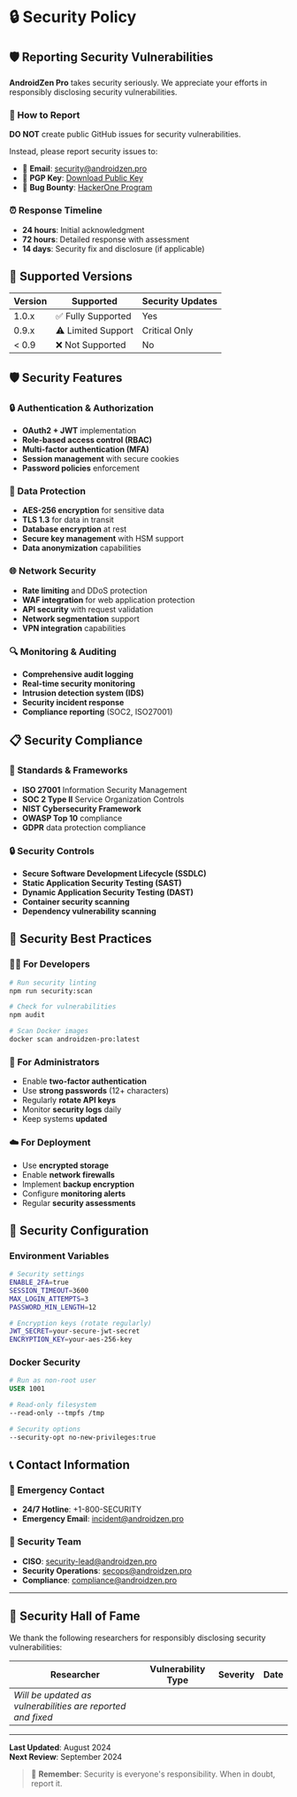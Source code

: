 # 🔒 Security Policy

## 🛡️ Reporting Security Vulnerabilities

**AndroidZen Pro** takes security seriously. We appreciate your efforts in responsibly disclosing security vulnerabilities.

### 🚨 How to Report

**DO NOT** create public GitHub issues for security vulnerabilities.

Instead, please report security issues to:

- 📧 **Email**: security@androidzen.pro
- 🔐 **PGP Key**: [Download Public Key](docs/security/pgp-key.asc)
- 📝 **Bug Bounty**: [HackerOne Program](https://hackerone.com/androidzen)

### ⏰ Response Timeline

- **24 hours**: Initial acknowledgment
- **72 hours**: Detailed response with assessment
- **14 days**: Security fix and disclosure (if applicable)

## 🔐 Supported Versions

| Version | Supported          | Security Updates |
| ------- | ------------------ | ---------------- |
| 1.0.x   | ✅ Fully Supported | Yes             |
| 0.9.x   | ⚠️ Limited Support  | Critical Only   |
| < 0.9   | ❌ Not Supported    | No              |

## 🛡️ Security Features

### 🔒 Authentication & Authorization
- **OAuth2 + JWT** implementation
- **Role-based access control (RBAC)**
- **Multi-factor authentication (MFA)**
- **Session management** with secure cookies
- **Password policies** enforcement

### 🔐 Data Protection
- **AES-256 encryption** for sensitive data
- **TLS 1.3** for data in transit
- **Database encryption** at rest
- **Secure key management** with HSM support
- **Data anonymization** capabilities

### 🌐 Network Security
- **Rate limiting** and DDoS protection
- **WAF integration** for web application protection
- **API security** with request validation
- **Network segmentation** support
- **VPN integration** capabilities

### 🔍 Monitoring & Auditing
- **Comprehensive audit logging**
- **Real-time security monitoring**
- **Intrusion detection system (IDS)**
- **Security incident response**
- **Compliance reporting** (SOC2, ISO27001)

## 📋 Security Compliance

### 🏢 Standards & Frameworks
- **ISO 27001** Information Security Management
- **SOC 2 Type II** Service Organization Controls
- **NIST Cybersecurity Framework**
- **OWASP Top 10** compliance
- **GDPR** data protection compliance

### 🔒 Security Controls
- **Secure Software Development Lifecycle (SSDLC)**
- **Static Application Security Testing (SAST)**
- **Dynamic Application Security Testing (DAST)**
- **Container security scanning**
- **Dependency vulnerability scanning**

## 🚀 Security Best Practices

### 👩‍💻 For Developers
```bash
# Run security linting
npm run security:scan

# Check for vulnerabilities
npm audit

# Scan Docker images
docker scan androidzen-pro:latest
```

### 🏢 For Administrators
- Enable **two-factor authentication**
- Use **strong passwords** (12+ characters)
- Regularly **rotate API keys**
- Monitor **security logs** daily
- Keep systems **updated**

### ☁️ For Deployment
- Use **encrypted storage**
- Enable **network firewalls**
- Implement **backup encryption**
- Configure **monitoring alerts**
- Regular **security assessments**

## 🔧 Security Configuration

### Environment Variables
```bash
# Security settings
ENABLE_2FA=true
SESSION_TIMEOUT=3600
MAX_LOGIN_ATTEMPTS=3
PASSWORD_MIN_LENGTH=12

# Encryption keys (rotate regularly)
JWT_SECRET=your-secure-jwt-secret
ENCRYPTION_KEY=your-aes-256-key
```

### Docker Security
```dockerfile
# Run as non-root user
USER 1001

# Read-only filesystem
--read-only --tmpfs /tmp

# Security options
--security-opt no-new-privileges:true
```

## 📞 Contact Information

### 🚨 Emergency Contact
- **24/7 Hotline**: +1-800-SECURITY
- **Emergency Email**: incident@androidzen.pro

### 👥 Security Team
- **CISO**: security-lead@androidzen.pro
- **Security Operations**: secops@androidzen.pro
- **Compliance**: compliance@androidzen.pro

---

## 📜 Security Hall of Fame

We thank the following researchers for responsibly disclosing security vulnerabilities:

| Researcher | Vulnerability Type | Severity | Date |
|------------|-------------------|----------|------|
| *Will be updated as vulnerabilities are reported and fixed* ||||

---

**Last Updated**: August 2024  
**Next Review**: September 2024

> 🔐 **Remember**: Security is everyone's responsibility. When in doubt, report it.
